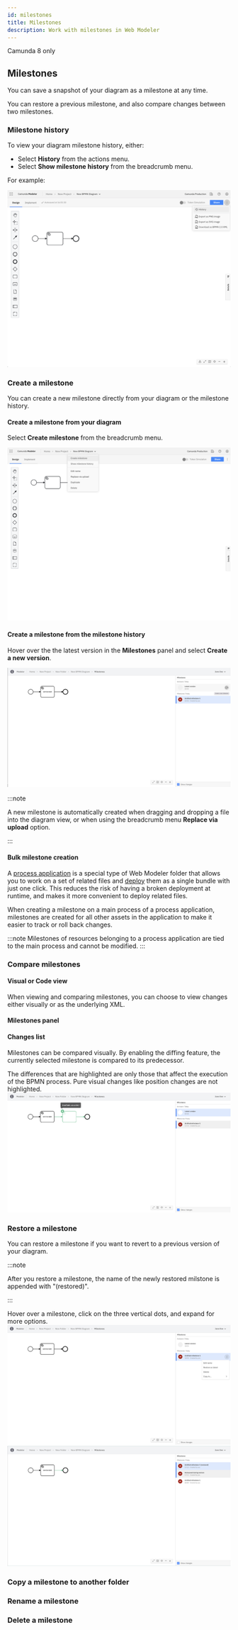 ```yaml
---
id: milestones
title: Milestones
description: Work with milestones in Web Modeler
---
```


<span class="badge badge--cloud">Camunda 8 only</span>

## Milestones

You can save a snapshot of your diagram as a milestone at any time.

You can restore a previous milestone, and also compare changes between two milestones.

### Milestone history

To view your diagram milestone history, either:

- Select **History** from the actions menu.
- Select **Show milestone history** from the breadcrumb menu.

For example:

![Milestone history screen showing the History button](img/milestones/web-modeler-milestone-action-menu-item.png)

### Create a milestone

You can create a new milestone directly from your diagram or the milestone history.

#### Create a milestone from your diagram

Select **Create milestone** from the breadcrumb menu.

![milestones create via icon](img/milestones/web-modeler-milestone-create-via-breadcrumb.png)

#### Create a milestone from the milestone history

Hover over the the latest version in the **Milestones** panel and select **Create a new version**.

![milestones create via icon](img/milestones/web-modeler-milestone-create-via-icon.png)

:::note

A new milestone is automatically created when dragging and dropping a file into the diagram view, or when using the breadcrumb menu **Replace via upload** option.

:::

#### Bulk milestone creation

A [process application](/components/modeler/web-modeler/process-applications.md) is a special type of Web Modeler folder that allows you to work on a set of related files and
[deploy](/components/modeler/web-modeler/process-applications.md#deploy-and-run-a-process-application) them as a single bundle with just one click. This reduces the risk of having a broken deployment at runtime, and makes it more convenient to deploy related files.

When creating a milestone on a main process of a process application, milestones are created for all other assets in the application to make it easier to track or roll back changes.

:::note
Milestones of resources belonging to a process application are tied to the main process and cannot be modified.
:::

### Compare milestones

#### Visual or Code view

When viewing and comparing milestones, you can choose to view changes either visually or as the underlying XML.

#### Milestones panel

#### Changes list

Milestones can be compared visually. By enabling the diffing feature, the currently selected milestone is compared to its predecessor.

The differences that are highlighted are only those that affect the execution of the BPMN process. Pure visual changes like position changes are not highlighted.
![milestones diffing](img/milestones/web-modeler-milestone-diffing.png)

### Restore a milestone

You can restore a milestone if you want to revert to a previous version of your diagram.

:::note

After you restore a milestone, the name of the newly restored milstone is appended with "(restored)".

:::

Hover over a milestone, click on the three vertical dots, and expand for more options.
![milestones restore](img/milestones/web-modeler-milestone-restore.png)
![milestones restore](img/milestones/web-modeler-milestone-restore-complete.png)

### Copy a milestone to another folder

### Rename a milestone

### Delete a milestone
